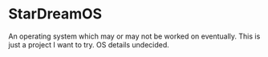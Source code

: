 # StarDreamOS

An operating system which may or may not be worked on eventually.
This is just a project I want to try.  OS details undecided.
